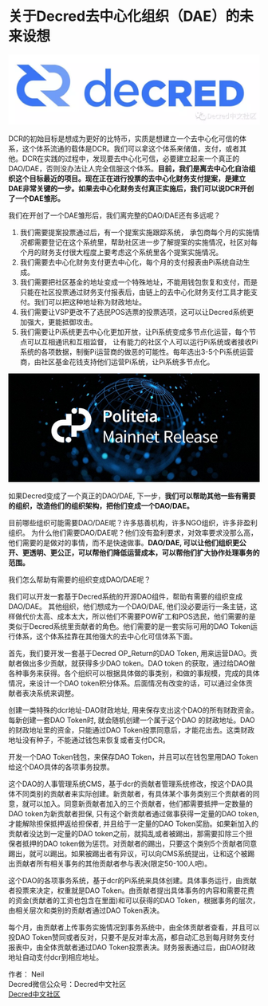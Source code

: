 # 关于Decred去中心化组织（DAE）的未来设想

![logo](img/DAE/header.png )

DCR的初始目标是想成为更好的比特币，实质是想建立一个去中心化可信的体系，这个体系流通的载体是DCR。我们可以拿这个体系来储值，支付，或者其他。DCR在实践的过程中，发现要去中心化可信，必要建立起来一个真正的DAO/DAE，否则没办法让人完全信服这个体系。**目前，我们是离去中心化自治组织这个目标最近的项目。现在正在进行投票的去中心化财务支付提案，是建立DAE非常关键的一步。如果去中心化财务支付真正实施后，我们可以说DCR开创了一个DAE雏形。**

我们在开创了一个DAE雏形后，我们离完整的DAO/DAE还有多远呢？

1. 我们需要提案投票通过后，有一个提案实施跟踪系统， 承包商每个月的实施情况都需要登记在这个系统里，帮助社区进一步了解提案的实施情况，社区对每个月的财务支付很大程度上要考虑这个系统里各个提案实施情况。
2. 我们需要去中心化财务支付更去中心化，每个月的支付报表由Pi系统自动生成。
3. 我们需要把社区基金的地址变成一个特殊地址，不能用钱包恢复和支付，而是只能在社区投票通过财务支付报表后，由链上的去中心化财务支付工具才能支付。我们可以把这种地址称为财政地址。
4. 我们需要让VSP更改不了选民POS选票的投票选项，这可以让Decred系统更加强大，更能抵御攻击。
5. 我们需要让Pi系统更去中心化更加开放，让Pi系统变成多节点化运营，每个节点可以互相通讯和互相监督， 让有能力的社区个人可以运行Pi系统或者接收Pi系统的各项数据，制衡Pi运营商的做恶的可能性。每年选出3-5个Pi系统运营商，由社区基金花钱支持他们运营Pi系统，让Pi系统多节点化。

![logo](img/DAE/pi.jpg )

如果Decred变成了一个真正的DAO/DAE, 下一步，**我们可以帮助其他一些有需要的组织，改造他们的组织架构，把他们变成一个DAO/DAE。**

目前哪些组织可能需要DAO/DAE呢？许多慈善机构，许多NGO组织，许多非盈利组织。 为什么他们需要DAO/DAE呢？他们没有盈利要求，对效率要求没那么高，他们需要的是做对的事情，而不是快速做事。**DAO/DAE, 可以让他们组织更公开、更透明、更公正，可以帮他们降低运营成本，可以帮他们扩大协作处理事务的范围。** 

我们怎么帮助有需要的组织变成DAO/DAE呢？

我们可以开发一套基于Decred系统的开源DAO组件，帮助有需要的组织变成DAO/DAE。 其他组织，他们想成为一个DAO/DAE, 他们没必要运行一条主链，这样做代价太高、成本太大，所以他们不需要POW矿工和POS选民，他们需要的是类似于Decred系统里贡献者的角色。他们需要的是一套实际可用的DAO Token运行体系，这个体系挂靠在其他强大的去中心化可信体系下面。

首先，我们要开发一套基于Decred OP_Return的DAO Token, 用来运营DAO。贡献者做出多少贡献，就获得多少DAO token。DAO token 的获取，通过给DAO做各种事务来获得。各个组织可以根据具体做的事类别，和做的事规模，完成的具体情况，来设计一个DAO token积分体系。后面情况有改变的话，可以通过全体贡献者表决系统来调整。

创建一类特殊的dcr地址-DAO财政地址, 用来保存支出这个DAO的所有财政资金。每新创建一套DAO Token时, 就会随机创建一个属于这个DAO 的财政地址。DAO的财政地址里的资金，只能通过DAO Token投票同意后，才能花出去。这类财政地址没有种子，不能通过钱包来恢复或者支付DCR。

开发一个DAO Token钱包，来保存DAO Token，并且可以在钱包里用DAO Token给这个DAO具体的各项事务投票。

这个DAO的人事管理系统CMS，基于dcr的贡献者管理系统修改，按这个DAO具体不同类别的贡献者来实际创建。新贡献者，有具体某个事务类别三个贡献者的同意，就可以加入。同意新贡献者加入的三个贡献者，他们都需要抵押一定数量的DAO token为新贡献者担保, 只有这个新贡献者通过做事获得一定量的DAO token, 才能解除担保抵押返给担保者, 并且给于一定量的DAO Token奖励。如果新加入的贡献者没达到一定量的DAO token之前，就捣乱或者被踢出，那需要扣除三个担保者抵押的DAO token做为惩罚。对贡献者的踢出，只要这个类别5个贡献者同意踢出，就可以踢出。如果被踢出者有异议，可以向CMS系统提出，让和这个被踢出贡献者所有相关事务的其他贡献者参与表决(限定50-100人吧)。

这个DAO的各项事务系统，基于dcr的Pi系统来具体创建。具体事务运行，由贡献者投票来决定，权重就是DAO Token。由贡献者提出具体事务的内容和需要花费的资金(贡献者的工资也包含在里面)和可以获得的DAO Token，根据事务的层次，由相关层次和类别的贡献者通过DAO Token表决。

每个月，由贡献者上传事务实施情况到事务系统中，由全体贡献者查看，并且可以投DAO Token赞同或者反对，只要不是反对率太高，都自动汇总到每月财务支付报表中，由全体贡献者通过DAO Token投票表决。财务报表通过后，由DAO财政地址自动支付dcr到相应地址。  


作者： Neil <br/>
Decred微信公众号：Decred中文社区 <br/>
[Decred中文社区](https://blog.dcrclub.org) 
